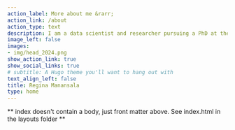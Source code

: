 ```yaml
---
action_label: More about me &rarr;
action_link: /about
action_type: text
description: I am a data scientist and researcher pursuing a PhD at the University of Antwerp.
image_left: false
images:
- img/head_2024.png
show_action_link: true
show_social_links: true
# subtitle: A Hugo theme you'll want to hang out with
text_align_left: false
title: Regina Manansala
type: home
---
```


** index doesn't contain a body, just front matter above.
See index.html in the layouts folder **
